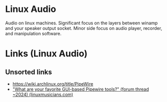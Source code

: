 # Linux Audio
Audio on linux machines.
Significant focus on the layers between winamp and your speaker output socket.
Minor side focus on audio player, recorder, and manipulation software.


# Links (Linux Audio)
## Unsorted links
* https://wiki.archlinux.org/title/PipeWire
* ["What are your favorite GUI-based Pipewire tools?" (forum thread ~2024) (linuxmusicians.com)](https://linuxmusicians.com/viewtopic.php?t=26839)

